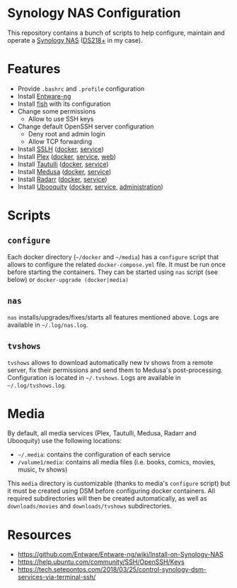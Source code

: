 # Synology NAS Configuration
This repository contains a bunch of scripts to help configure, maintain and operate a [Synology NAS](https://www.synology.com/products) ([DS218+](https://www.synology.com/products/DS218+) in my case).

# Features
- Provide `.bashrc` and `.profile` configuration
- Install [Entware-ng](https://entware.net/)
- Install [fish](https://fishshell.com/) with its configuration
- Change some permissions
  - Allow to use SSH keys
- Change default OpenSSH server configuration
  - Deny root and admin login
  - Allow TCP forwarding
- Install [SSLH](https://github.com/yrutschle/sslh) ([docker](https://hub.docker.com/r/oorabona/sslh/), [service](http://192.168.1.1:44322/))
- Install [Plex](https://www.plex.tv/) ([docker](https://hub.docker.com/r/plexinc/pms-docker/), [service](http://192.168.1.1:32400/), [web](https://app.plex.tv/))
- Install [Tautulli](https://github.com/Tautulli/Tautulli) ([docker](https://hub.docker.com/r/tautulli/tautulli/), [service](http://192.168.1.1:8181/))
- Install [Medusa](https://github.com/pymedusa/Medusa) ([docker](https://hub.docker.com/r/linuxserver/medusa/), [service](http://192.168.1.1:8081/))
- Install [Radarr](https://github.com/Radarr/Radarr) ([docker](https://hub.docker.com/r/linuxserver/radarr/), [service](http://192.168.1.1:7878/))
- Install [Ubooquity](http://vaemendis.net/ubooquity/) ([docker](https://hub.docker.com/r/linuxserver/ubooquity/), [service](http://192.168.1.1:2202/), [administration](http://192.168.1.1:2203/admin/))

# Scripts
## `configure`
Each docker directory (`~/docker` and `~/media`) has a `configure` script that allows to configure the related `docker-compose.yml` file. It must be run once before starting the containers. They can be started using `nas` script (see below) or `docker-upgrade (docker|media)`

## `nas`
`nas` installs/upgrades/fixes/starts all features mentioned above. Logs are available in `~/.log/nas.log`.

## `tvshows`
`tvshows` allows to download automatically new tv shows from a remote server, fix their permissions and send them to Medusa's post-processing. Configuration is located in `~/.tvshows`. Logs are available in `~/.log/tvshows.log`.

# Media
By default, all media services (Plex, Tautulli, Medusa, Radarr and Ubooquity) use the following locations:
- `~/.media`: contains the configuration of each service
- `/volume1/media`: contains all media files (i.e. books, comics, movies, music, tv shows)

This `media` directory is customizable (thanks to media's `configure` script) but it must be created using DSM before configuring docker containers. All required subdirectories will then be created automatically, as well as `downloads/movies` and `downloads/tvshows` subdirectories.

# Resources
- https://github.com/Entware/Entware-ng/wiki/Install-on-Synology-NAS
- https://help.ubuntu.com/community/SSH/OpenSSH/Keys
- https://tech.setepontos.com/2018/03/25/control-synology-dsm-services-via-terminal-ssh/
